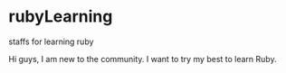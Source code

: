 # rubyLearning
staffs for learning ruby

Hi guys, I am new to the community.
I want to try my best to learn Ruby.
